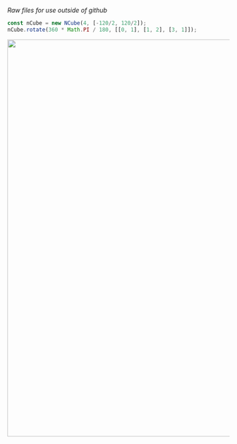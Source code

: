 *Raw files for use outside of github*

```javascript
const nCube = new NCube(4, [-120/2, 120/2]);
nCube.rotate(360 * Math.PI / 180, [[0, 1], [1, 2], [3, 1]]);
```
<img src="./test.svg" width="900" />
